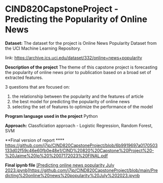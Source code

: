 # CIND820CapstoneProject - Predicting the Popularity of Online News


**Dataset:**
The dataset for the project is Online News Popularity Dataset from the UCI Machine Learning Repository. 

link: https://archive.ics.uci.edu/dataset/332/online+news+popularity

**Description of the project**
The theme of this capstone project is forecasting the popularity of online news prior to publication based on a broad set of extracted features.

3 questions that are focused on:
1. the relationship between the popularity and the features of article
2. the best model for predicting the popularity of online news
3. selecting the set of features to optimize the performance of the model


**Program language used in the project**
Python

**Approach:**
Classficiation approach - Logistic Regression, Random Forest, SVM

**Final version of report ****
https://github.com/j7ip/CIND820CapstoneProject/blob/6b9919697a0170503133d02f59c46e60fb0e48e1/CIND%20820%20Capstone%20Project%20-%20Jaime%20Ip%20%2007172023%20FINAL.pdf

**Final ipynb file**
[[Predicting online news popularity July 2023.ipynb]](https://github.com/j7ip/CIND820CapstoneProject/blob/main/Predicting%20online%20news%20popularity%20July%202023.ipynb)https://github.com/j7ip/CIND820CapstoneProject/blob/main/Predicting%20online%20news%20popularity%20July%202023.ipynb

